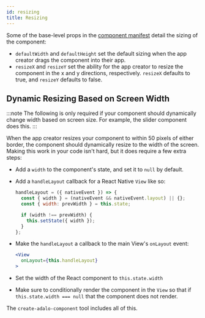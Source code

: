 ```yaml
---
id: resizing
title: Resizing
---
```


Some of the base-level props in the [component manifest](/docs/configuration/manifest-json) detail the sizing of the component:

- `defaultWidth` and `defaultHeight` set the default sizing when the app creator drags the component into their app.
- `resizeX` and `resizeY` set the ability for the app creator to resize the component in the x and y directions, respectively. `resizeX` defaults to true, and `resizeY` defaults to false.

## Dynamic Resizing Based on Screen Width

:::note
The following is only required if your component should dynamically change width based on screen size. For example, the slider component does this.
:::

When the app creator resizes your component to within 50 pixels of either border, the component should dynamically resize to the width of the screen. Making this work in your code isn't hard, but it does require a few extra steps:

- Add a `width` to the component's state, and set it to `null` by default.
- Add a `handleLayout` callback for a React Native `View` like so:

  ```javascript
  handleLayout = ({ nativeEvent }) => {
    const { width } = (nativeEvent && nativeEvent.layout) || {};
    const { width: prevWidth } = this.state;

    if (width !== prevWidth) {
      this.setState({ width });
    }
  };
  ```

- Make the `handleLayout` a callback to the main View's `onLayout` event:
  ```jsx
  <View
    onLayout={this.handleLayout}
  >
  ```
- Set the width of the React component to `this.state.width`
- Make sure to conditionally render the component in the `View` so that if `this.state.width === null` that the component does not render.

The `create-adalo-component` tool includes all of this.
